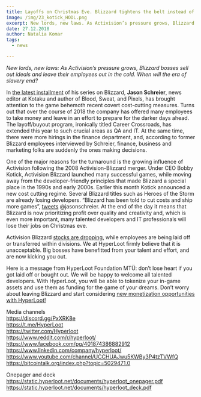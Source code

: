 ```yaml
---
title: Layoffs on Christmas Eve. Blizzard tightens the belt instead of revving up with Hyperloot.
image: /img/23_kotick_HODL.png
excerpt: New lords, new laws. As Activision’s pressure grows, Blizzard bosses sell out ideals and leave their employees out in the cold. When will the era of slavery end?
date: 27.12.2018
author: Natalia Komar 
tags:
  - news

---
```


*New lords, new laws: As Activision’s pressure grows, Blizzard bosses sell out ideals and leave their employees out in the cold. When will the era of slavery end?*

In [the latest installment](https://kotaku.com/with-activisions-influence-growing-blizzard-is-cutting-1831263741) of his series on Blizzard, **Jason Schreier**, news editor at Kotaku and author of Blood, Sweat, and Pixels, has brought attention to the game behemoth recent covert cost-cutting measures. Turns out that over the course of 2018 the company has offered many employees to take money and leave in an effort to prepare for the darker days ahead. The layoff/buyout program, ironically titled Career Crossroads, has extended this year to such crucial areas as QA and IT. At the same time, there were more hirings in the finance department, and, according to former Blizzard employees interviewed by Schreier, finance, business and marketing folks are suddenly the ones making decisions.

One of the major reasons for the turnaround is the growing influence of Activision following the 2008 Activision-Blizzard merger. Under CEO Bobby Kotick, Activision Blizzard launched many successful games, while moving away from the developer-friendly principles that made Blizzard a special place in the 1990s and early 2000s. Earlier this month Kotick announced a new cost cutting regime. Several Blizzard titles such as Heroes of the Storm are already losing developers. “Blizzard has been told to cut costs and ship more games”, [tweets](https://twitter.com/jasonschreier/status/1073369823730647040?ref_src=twsrc%5Etfw%7Ctwcamp%5Etweetembed%7Ctwterm%5E1073369823730647040&ref_url=https%3A%2F%2Fs9e.github.io%2Fiframe%2F2%2Ftwitter.min.html%231073369823730647040) @jasonschreier. At the end of the day it means that Blizzard is now prioritizing profit over quality and creativity and, which is even more important, many talented developers and IT professionals will lose their jobs on Christmas eve.

Activision Blizzard [stocks are dropping](https://www.fool.com/investing/2018/11/17/why-activision-blizzard-is-down-14-in-2018.aspx), while employees are being laid off or transferred within divisions. We at HyperLoot firmly believe that it is unacceptable. Big bosses have benefitted from your talent and effort, and are now kicking you out. 

Here is a message from HyperLoot Foundation MTÜ: don’t lose heart if you got laid off or bought out. We will be happy to welcome all talented developers. With HyperLoot, you will be able to tokenize your in-game assets and use them as funding for the game of your dreams. Don’t worry about leaving Blizzard and start considering [new monetization opportunities with HyperLoot!](https://hyperloot.net/posts/21-the-ultimate-tokenization-model/)



Media channels</br>
https://discord.gg/PxXRK8e</br>
https://t.me/HyperLoot</br>
https://twitter.com/Hyperloot</br>
https://www.reddit.com/r/hyperloot/</br>
https://www.facebook.com/pg/401874386882912</br>
https://www.linkedin.com/company/hyperloot/</br>
https://www.youtube.com/channel/UCCHUAJwu5KWBy3P4tzTVWfQ</br>
https://bitcointalk.org/index.php?topic=5029471.0</br>

Onepager and deck</br>
https://static.hyperloot.net/documents/hyperloot_onepager.pdf</br>
https://static.hyperloot.net/documents/hyperloot_deck.pdf